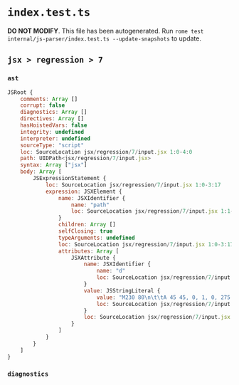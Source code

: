 # `index.test.ts`

**DO NOT MODIFY**. This file has been autogenerated. Run `rome test internal/js-parser/index.test.ts --update-snapshots` to update.

## `jsx > regression > 7`

### `ast`

```javascript
JSRoot {
	comments: Array []
	corrupt: false
	diagnostics: Array []
	directives: Array []
	hasHoistedVars: false
	integrity: undefined
	interpreter: undefined
	sourceType: "script"
	loc: SourceLocation jsx/regression/7/input.jsx 1:0-4:0
	path: UIDPath<jsx/regression/7/input.jsx>
	syntax: Array ["jsx"]
	body: Array [
		JSExpressionStatement {
			loc: SourceLocation jsx/regression/7/input.jsx 1:0-3:17
			expression: JSXElement {
				name: JSXIdentifier {
					name: "path"
					loc: SourceLocation jsx/regression/7/input.jsx 1:1-1:5
				}
				children: Array []
				selfClosing: true
				typeArguments: undefined
				loc: SourceLocation jsx/regression/7/input.jsx 1:0-3:17
				attributes: Array [
					JSXAttribute {
						name: JSXIdentifier {
							name: "d"
							loc: SourceLocation jsx/regression/7/input.jsx 1:6-1:7
						}
						value: JSStringLiteral {
							value: "M230 80\n\t\tA 45 45, 0, 1, 0, 275 125\n    L 275 80 Z"
							loc: SourceLocation jsx/regression/7/input.jsx 1:8-3:15
						}
						loc: SourceLocation jsx/regression/7/input.jsx 1:6-3:15
					}
				]
			}
		}
	]
}
```

### `diagnostics`

```

```
